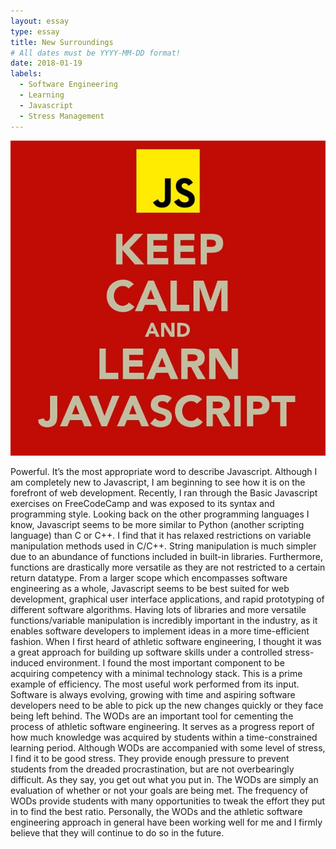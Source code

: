 ```yaml
---
layout: essay
type: essay
title: New Surroundings
# All dates must be YYYY-MM-DD format!
date: 2018-01-19
labels:
  - Software Engineering
  - Learning
  - Javascript
  - Stress Management
---
```


<img class="ui small left square floated image" src="../images/keep-calm-and-learn-javascript.jpg">

Powerful. It’s the most appropriate word to describe Javascript. Although I am completely new to Javascript, I am beginning to see how it is on the forefront of web development. Recently, I ran through the Basic Javascript exercises on FreeCodeCamp and was exposed to its syntax and programming style. Looking back on the other programming languages I know, Javascript seems to be more similar to Python (another scripting language) than C or C++. I find that it has relaxed restrictions on variable manipulation methods used in C/C++. String manipulation is much simpler due to an abundance of functions included in built-in libraries. Furthermore, functions are drastically more versatile as they are not restricted to a certain return datatype.
From a larger scope which encompasses software engineering as a whole, Javascript seems to be best suited for web development, graphical user interface applications, and rapid prototyping of different software algorithms. Having lots of libraries and more versatile functions/variable manipulation is incredibly important in the industry, as it enables software developers to implement ideas in a more time-efficient fashion.
When I first heard of athletic software engineering, I thought it was a great approach for building up software skills under a controlled stress-induced environment. I found the most important component to be acquiring competency with a minimal technology stack. This is a prime example of efficiency. The most useful work performed from its input. Software is always evolving, growing with time and aspiring software developers need to be able to pick up the new changes quickly or they face being left behind.
The WODs are an important tool for cementing the process of athletic software engineering. It serves as a progress report of how much knowledge was acquired by students within a time-constrained learning period. Although WODs are accompanied with some level of stress, I find it to be good stress. They provide enough pressure to prevent students from the dreaded procrastination, but are not overbearingly difficult. As they say, you get out what you put in. The WODs are simply an evaluation of whether or not your goals are being met. The frequency of WODs provide students with many opportunities to tweak the effort they put in to find the best ratio. Personally, the WODs and the athletic software engineering approach in general have been working well for me and I firmly believe that they will continue to do so in the future.
